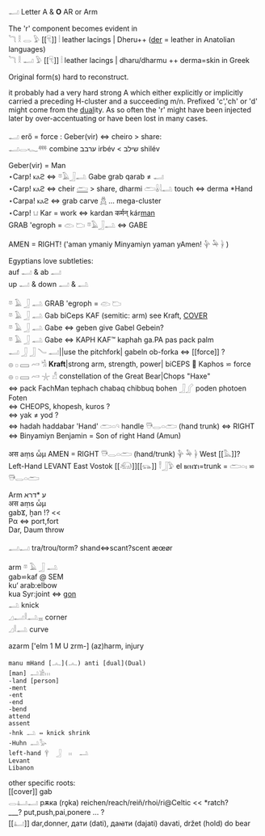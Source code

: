 𓂝 Letter A & **O** AR or Arm  

The 'r' component becomes evident in  
𓆓 𓎛 𓂋 𓅱 [[𓄛]] 𓏪  leather lacings | Dheru++ ([der](𓄛) = leather in Anatolian languages)  
𓆓 𓎛 𓂝 𓅱 [[𓄛]] 𓏪  leather lacings | dharu/dharmu ++ derma=skin in Greek  

Original form(s) hard to reconstruct.  

it probably had a very hard strong A which either explicitly or implicitly carried a preceding H-cluster and a succeeding m/n. Prefixed 'c','ch' or 'd' might come from the [dual](Dual)ity. As so often the 'r' might have been injected later by over-accentuating or have been lost in many cases.  


𓂝 erő = force : Geber(vir) ⇔ cheiro > share:  
𓂝𓂋𓆑𓍮 combine  ערבב irbév < שילב‎ shilév  

Geber(vir) = Man  
⋆Carp! ⲕⲁϩ ⇔ 𓎼𓄿𓃀𓂢 Gabe grab qarab ≠ 𓂝  
⋆Carp! ⲕⲁϩ ⇔ cheir [𓂧](𓂧) > share, dharmi 𓂧𓏇𓇋𓂢 touch ⇔ derma *Hand  
⋆Carpa! ⲕⲁϩ ⇔ grab carve [𓆣](𓆣) …  mega-cluster  
⋆Carp! 𓂓 Kar = work ⇔ kardan कर्मन् kár[man](Menge)  
GRAB 'egroph = 𓂫 𓂬  𓎼𓄿𓃀𓂢 ⇔ GABE  

AMEN = RIGHT! ('aman ymaniy Minyamiyn yaman yAmen! 𓊿 𓅆 𓋀 )  

Egyptians love subtleties:  
auf 𓂝 & ab 𓂣  
up 𓂝 & down 𓂣 & 𓂢  

𓎼 𓄿 𓃀 𓂢 GRAB 'egroph = 𓂫 𓂬  
𓎼 𓄿 𓃀 𓂢 Gab biCeps KAF (semitic: arm) see Kraft, [COVER](cover)  
𓎼 𓄿 𓃀 𓂢 Gabe ⇔ geben give Gabel Gebein?  
𓎼 𓄿 𓃀 𓂢 Gabe ⇔ KAPH KAF™ kaphah ga.PA pas pack palm  
𓂝 𓃀 𓃀 𓄏 𓂣||use the pitchfork| gabeln ob-forka  ⇔ [[force]] ?  
𓐍 𓊪 𓈙 𓄗 𓀜 **Kraft**|strong arm, strength, power| biCEPS 💪  Kaphos ⋍ force  
𓐍 𓊪 𓈙 𓄗 𓇼 𓀭 constellation of the Great Bear|Chops "Haxe"  
 ⇔ pack FachMan tephach chabaq chibbuq bohen 𓃀𓂾 poden photoen Foten  
 ⇔ CHEOPS, khopesh, kuros ?  
 ⇔ yak ≠ yod ?  
 ⇔ hadah haddabar 'Hand' 𓂧𓏏𓄹 handle 𓇥𓂋𓏏𓂧 (hand trunk) ⇔ RIGHT  
 ⇔ Binyamiyn Benjamin = Son of right Hand (Amun)  

अस aṃs ὦμ AMEN = RIGHT 𓇥𓂋𓏏𓂧 (hand/trunk) 𓊿 𓅆 𓋀 West [[𓅓]]?  
Left-Hand LEVANT East Vostok  [[𓃰]][[𓃮]] 𓍋𓃀𓅱 el ⲃⲉⲛϫⲓ=trunk = 𓂧𓏏𓏤 ⋍ 𓇥𓂋𓏏𓂧  


Arm ע *דרא  
अस aṃs ὦμ  
gabϪ, ḫan !? <<  
Pα ⇔ port,fort  
Dar, Daum throw  


𓂣𓂝 tra/trou/torm? shand⇔scant?scent æœør  

 arm   𓎼  𓄿  𓃀  𓂢  
gab⋍kaf @ SEM  
ku‘ arab:elbow  
kua Syr:joint ⇔ [gon](gon)  
𓂢 knick  
𓈎𓂝𓎛𓂢𓈇  corner  
𓈎𓎛𓂢 curve  

azarm ['elm 1 M U zrm-] (az)harm, injury  

```  
manu mHand [𓂜](𓂜) anti [dual](Dual)  
[man] 𓂢𓀀𓏥  
-land [person]  
-ment  
-ent  
-end  
-bend  
attend  
assent  
-hnk 𓂢 ⇔ knick shrink  
-Huhn 𓂢𓅭  
left-hand 𓋁  𓃀  𓏮  𓂢  
Levant  
Libanon  
```  

other specific roots:  
[[cover]] gab  
𓂋𓂞𓂝 рѫка (rǫka) 	reichen/reach/reiñ/rhoi/ri@Celtic  << *ratch?  
___? put,push,pai,ponere ... ?  
[[𓂞]] dar,donner, дати (dati), даꙗти (dajati) davati, držet (hold) do bear  
